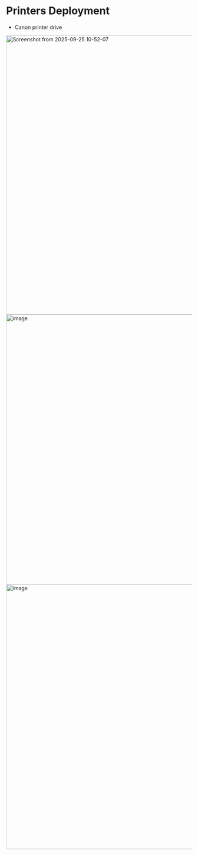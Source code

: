 <h1>Printers Deployment</h1>

<ul>
  <li>Canon printer drive</li>
</ul>



<img width="1388" height="757" alt="Screenshot from 2025-09-25 10-52-07" src="https://github.com/user-attachments/assets/3a4f59bd-581d-4872-8133-72b9a221ae12" />





<img width="1381" height="732" alt="image" src="https://github.com/user-attachments/assets/25100745-6210-4fd4-8d7c-83cf98c28933" />


<img width="1352" height="719" alt="image" src="https://github.com/user-attachments/assets/697ba89f-91a6-4536-92f9-93374ba996f4" />
